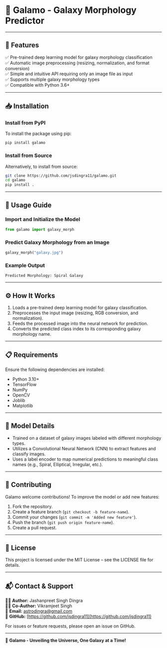 # 🌌 Galamo - Galaxy Morphology Predictor



---

## 🚀 Features

✅ Pre-trained deep learning model for galaxy morphology classification  
✅ Automatic image preprocessing (resizing, normalization, and format conversion)  
✅ Simple and intuitive API requiring only an image file as input  
✅ Supports multiple galaxy morphology types  
✅ Compatible with Python 3.6+

---

## 📥 Installation

### Install from PyPI

To install the package using pip:

```bash
pip install galamo
```

### Install from Source

Alternatively, to install from source:

```bash
git clone https://github.com/jsdingra11/galamo.git
cd galamo
pip install .
```

---

## 📖 Usage Guide

### Import and Initialize the Model

```python
from galamo import galaxy_morph
```

### Predict Galaxy Morphology from an Image

```python
galaxy_morph("galaxy.jpg")
```

### Example Output

```
Predicted Morphology: Spiral Galaxy
```

---

## ⚙️ How It Works

1. Loads a pre-trained deep learning model for galaxy classification.
2. Preprocesses the input image (resizing, RGB conversion, and normalization).
3. Feeds the processed image into the neural network for prediction.
4. Converts the predicted class index to its corresponding galaxy morphology name.

---

## 📋 Requirements

Ensure the following dependencies are installed:

- Python 3.10+
- TensorFlow
- NumPy
- OpenCV
- Joblib
- Matplotlib

---

## 🧠 Model Details

- Trained on a dataset of galaxy images labeled with different morphology types.
- Utilizes a Convolutional Neural Network (CNN) to extract features and classify images.
- Uses a label encoder to map numerical predictions to meaningful class names (e.g., Spiral, Elliptical, Irregular, etc.).

---

## 🤝 Contributing

Galamo welcome contributions! To improve the model or add new features:

1. Fork the repository.
2. Create a feature branch (`git checkout -b feature-name`).
3. Commit your changes (`git commit -m 'Added new feature'`).
4. Push the branch (`git push origin feature-name`).
5. Create a pull request.

---

## 📜 License

This project is licensed under the MIT License – see the LICENSE file for details.

---

## 📬 Contact & Support

👨‍💻 **Author:** Jashanpreet Singh Dingra  
👨‍💻 **Co-Author:** Vikramjeet Singh  
📧 **Email:** [astrodingra@gmail.com](mailto:astrodingra@gmail.com)  
🔗 **GitHub:** [https://github.com/jsdingra11](https://github.com/jsdingra11)

For issues or feature requests, please open an issue on GitHub.

---

🌠 **Galamo - Unveiling the Universe, One Galaxy at a Time!**
